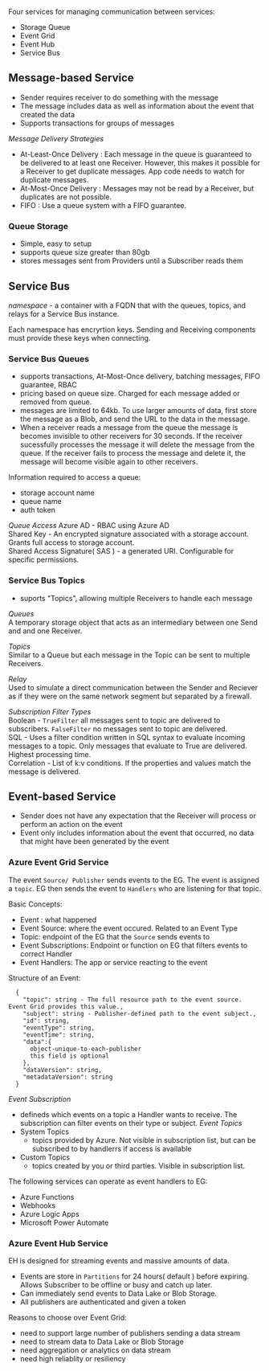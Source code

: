 Four services for managing communication  between services:  
- Storage Queue
- Event Grid
- Event Hub
- Service Bus

## Message-based Service
- Sender requires receiver to do something with the message
- The message includes data as well as information about the event that created the data
- Supports transactions for groups of messages

*Message Delivery Strategies*
- At-Least-Once Delivery : Each message in the queue is guaranteed to be delivered to at least one Receiver. However, this makes it possible for a Receiver to get duplicate messages. App code needs to watch for duplicate messages.
- At-Most-Once Delivery : Messages may not be read by a Receiver, but duplicates are not possible.
- FIFO : Use a queue system with a FIFO guarantee.

### Queue Storage
- Simple, easy to setup
- supports queue size greater than 80gb
- stores messages sent from Providers until a Subscriber reads them

## Service Bus

*namespace* - a container with a FQDN that with the queues, topics, and relays for a Service Bus instance.

Each namespace has encryrtion keys. Sending and Receiving components must provide these keys when connecting.


### Service Bus Queues
- supports transactions, At-Most-Once delivery, batching messages, FIFO guarantee, RBAC
- pricing based on queue size. Charged for each message added or removed from queue.
- messages are limited to 64kb. To use larger amounts of data, first store the message as a Blob, and send the URL to the data in the message. 
- When a receiver reads a message from the queue the message is becomes invisible to other receivers for 30 seconds. If the receiver sucessfully processes the message it will delete the message from the queue. If the receiver fails to process the message and delete it, the message will become visible again to other receivers.

Information required to access a queue:
- storage account name
- queue name
- auth token

*Queue Access*
Azure AD - RBAC using Azure AD  
Shared Key - An encrypted signature associated with a storage account.  Grants full access to storage account.  
Shared Access Signature( SAS ) - a generated URI. Configurable for specific permissions.

### Service Bus Topics
- suports "Topics", allowing multiple Receivers to handle each message

*Queues*  
A temporary storage object that acts as an intermediary between one Send and and one Receiver. 

*Topics*  
Similar to a Queue but each message in the Topic can be sent to multiple Receivers.

*Relay*  
Used to simulate a direct communication between the Sender and Reciever as if they were on the same network segment but separated by a firewall.

*Subscription Filter Types*  
Boolean - `TrueFilter` all messages sent to topic are delivered to subscribers. `FalseFilter` no messages sent to topic are delivered.  
SQL - Uses a filter condition written in SQL syntax to evaluate incoming messages to a topic. Only messages that evaluate to True are delivered. Highest processing time.  
Correlation - List of k:v conditions. If the properties and values match the message is delivered.



## Event-based Service
- Sender does not have any expectation that the Receiver will process or perform an action on the event
- Event only includes information about the event that occurred, no data that might have been generated by the event

### Azure Event Grid Service
The event `Source/ Publisher` sends events to the EG. The event is assigned a `topic`. EG then sends the event to `Handlers` who are listening for that topic.  

Basic Concepts:  
- Event : what happened
- Event Source: where the event occured. Related to an Event Type
- Topic: endpoint of the EG that the `Source` sends events to
- Event Subscriptions: Endpoint or function on EG that filters events to correct Handler
- Event Handlers: The app or service reacting to the event

Structure of an Event:
```
  {
    "topic": string - The full resource path to the event source. Event Grid provides this value.,
    "subject": string - Publisher-defined path to the event subject.,
    "id": string,
    "eventType": string,
    "eventTime": string,
    "data":{
      object-unique-to-each-publisher
      this field is optional
    },
    "dataVersion": string,
    "metadataVersion": string
  }
```

*Event Subscription*  
- defineds which events on a topic a Handler wants to receive. The subscription can filter events on their type or subject.
*Event Topics*  
- System Topics
    + topics provided by Azure. Not visible in subscription list, but can be subscribed to by handlerrs if access is available
- Custom Topics
    + topics created by you or third parties. Visible in subscription list.

The following services can operate as event handlers to EG:
- Azure Functions
- Webhooks
- Azure Logic Apps
- Microsoft Power Automate

### Azure Event Hub Service
EH is designed for streaming events and massive amounts of data.
- Events are store in `Partitions` for 24 hours( default ) before expiring. Allows Subscriber to be offline or busy and catch up later.
- Can immediately send events to Data Lake or Blob Storage.
- All publishers are authenticated and given a token

Reasons to choose over Event Grid:  
- need to support large number of publishers sending a data stream
- need to stream data to Data Lake or Blob Storage
- need aggregation or analytics on data stream
- need high reliablity or resiliency